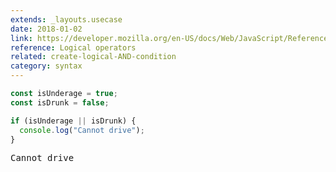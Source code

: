 ```yaml
---
extends: _layouts.usecase
date: 2018-01-02
link: https://developer.mozilla.org/en-US/docs/Web/JavaScript/Reference/Operators/Logical_Operators
reference: Logical operators
related: create-logical-AND-condition
category: syntax
---
```


```javascript
const isUnderage = true;
const isDrunk = false;

if (isUnderage || isDrunk) {
  console.log("Cannot drive");
}
```

<pre class="output">Cannot drive</pre>
